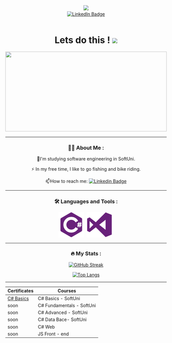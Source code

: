 
<div id="header" align="center">
  <img src="https://media.giphy.com/media/xhhs2xNsO58gPn99jb/giphy.gif" width="250"/>
  <div id="badges">
  <a href="https://www.linkedin.com/in/dian-grigorov-27573b258/">
    <img src="https://img.shields.io/badge/LinkedIn-blue?style=for-the-badge&logo=linkedin&logoColor=white" alt="LinkedIn Badge"/>
  </a>
 
</div>
   <img src="https://komarev.com/ghpvc/?username=dianGrigorov&style=flat-square&color=blue" alt=""/>
  <h1>
  Lets do this !
  <img src="https://media.giphy.com/media/hvRJCLFzcasrR4ia7z/giphy.gif" width="30px"/>
</h1>
  <div align="center">
  <img src="https://thumbs.dreamstime.com/b/binary-code-glows-5079617.jpg" width="100%" height="250"/>
</div>
  
---
  
### :technologist: About Me :
  
:telescope:I'm studying software engineering in SoftUni.
  
:zap: In my free time, I like to go fishing and bike riding.
  
:mailbox:How to reach me: [![Linkedin Badge](https://img.shields.io/badge/-D.Grigorov-blue?style=flat&logo=Linkedin&logoColor=white)]([your-linkedin-url](https://www.linkedin.com/in/dian-grigorov-27573b258/))

---
  
  ### :hammer_and_wrench: Languages and Tools :
  
  <div>
     <img src="https://github.com/devicons/devicon/blob/master/icons/csharp/csharp-plain.svg" title="C#" alt="C#" width="80" height="80"/>&nbsp;
     <img src="https://github.com/devicons/devicon/blob/master/icons/visualstudio/visualstudio-plain.svg" title="VS" alt="VS" width="80" height="80"/>&nbsp;
  </div>
  
  ---
  
   ### :fire: My Stats :
  
  [![GitHub Streak](http://github-readme-streak-stats.herokuapp.com?user=dianGrigorov&theme=dark&background=000000)](https://git.io/streak-stats)
  
  [![Top Langs](https://github-readme-stats.vercel.app/api/top-langs/?username=dianGrigorov&layout=compact&theme=vision-friendly-dark)](https://github.com/anuraghazra/github-readme-stats)
  
  ---
 | Certificates  | Courses               |
 | ------------- | -------------         |
 | [C# Basics](https://softuni.bg/certificates/details/147632/d5505b1c)  | C# Basics - SoftUni   |
 | soon          | C# Fundamentals - SoftUni|
  | soon    | C# Advanced - SoftUni |
  | soon | C# Data Bace- SoftUni |
  | soon | C# Web |
  | soon | JS Front - end |
<!--
**dianGrigorov/dianGrigorov** is a ✨ _special_ ✨ repository because its `README.md` (this file) appears on your GitHub profile.

Here are some ideas to get you started:

- 🔭 I’m currently working on ...
- 🌱 I’m currently learning ...
- 👯 I’m looking to collaborate on ...
- 🤔 I’m looking for help with ...
- 💬 Ask me about ...
- 📫 How to reach me: ...
- 😄 Pronouns: ...
- ⚡ Fun fact: ...
-->
